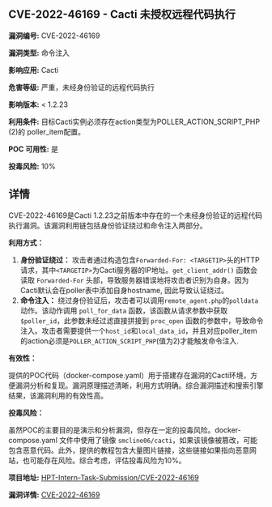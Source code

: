 ## CVE-2022-46169 - Cacti 未授权远程代码执行

**漏洞编号:** CVE-2022-46169

**漏洞类型:** 命令注入

**影响应用:** Cacti

**危害等级:** 严重，未经身份验证的远程代码执行

**影响版本:** < 1.2.23

**利用条件:** 目标Cacti实例必须存在action类型为POLLER_ACTION_SCRIPT_PHP (2)的 poller_item配置。

**POC 可用性:** 是

**投毒风险:** 10%

## 详情

CVE-2022-46169是Cacti 1.2.23之前版本中存在的一个未经身份验证的远程代码执行漏洞。该漏洞利用链包括身份验证绕过和命令注入两部分。

**利用方式：**

1.  **身份验证绕过：**  攻击者通过构造包含`Forwarded-For: <TARGETIP>`头的HTTP请求，其中`<TARGETIP>`为Cacti服务器的IP地址。`get_client_addr()` 函数会读取 `Forwarded-For` 头部，导致服务器错误地将攻击者识别为自身。因为Cacti默认会在poller表中添加自身hostname, 因此导致认证绕过。
2.  **命令注入：**  绕过身份验证后，攻击者可以调用`remote_agent.php`的`polldata`动作。该动作调用 `poll_for_data` 函数，该函数从请求参数中获取 `$poller_id`，此参数未经过滤直接拼接到 `proc_open` 函数的参数中，导致命令注入。攻击者需要提供一个`host_id`和`local_data_id`，并且对应poller_item的action必须是`POLLER_ACTION_SCRIPT_PHP`(值为2)才能触发命令注入.

**有效性：**

提供的POC代码（docker-compose.yaml）用于搭建存在漏洞的Cacti环境，方便漏洞分析和复现。漏洞原理描述清晰，利用方式明确。综合漏洞描述和搜索引擎结果，该漏洞利用的有效性高。

**投毒风险：**

虽然POC的主要目的是演示和分析漏洞，但存在一定的投毒风险。docker-compose.yaml 文件中使用了镜像 `smcline06/cacti`，如果该镜像被篡改，可能包含恶意代码。此外，提供的教程包含大量图片链接，这些链接如果指向恶意网站，也可能存在风险。综合考虑，评估投毒风险为10%。

**项目地址:** [HPT-Intern-Task-Submission/CVE-2022-46169](https://github.com/HPT-Intern-Task-Submission/CVE-2022-46169)

**漏洞详情:** [CVE-2022-46169](https://nvd.nist.gov/vuln/detail/CVE-2022-46169)